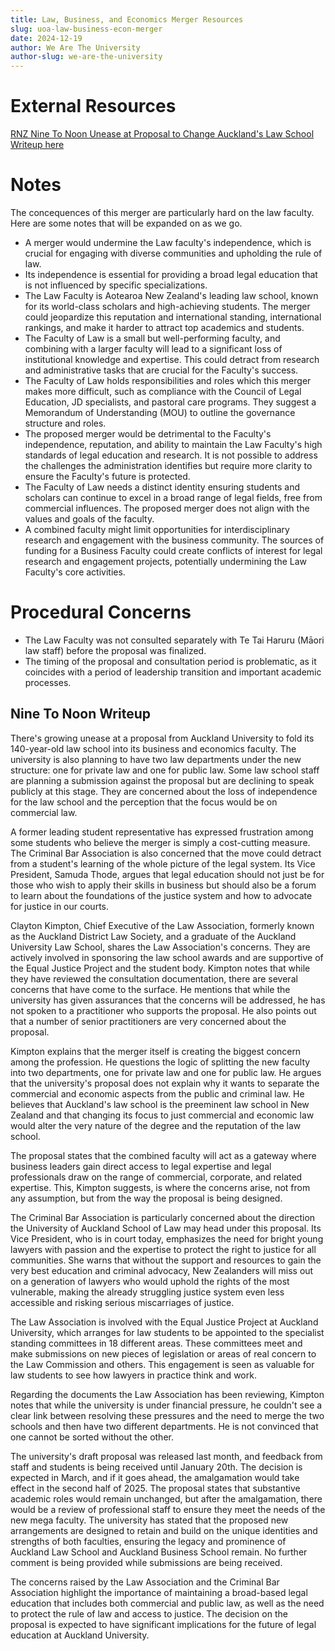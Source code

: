 ```yaml
---
title: Law, Business, and Economics Merger Resources
slug: uoa-law-business-econ-merger
date: 2024-12-19
author: We Are The University
author-slug: we-are-the-university
---
```


# External Resources
[RNZ Nine To Noon Unease at Proposal to Change Auckland's Law School](https://www.rnz.co.nz/national/programmes/ninetonoon/audio/2018967773/unease-at-proposal-to-change-auckland-s-law-school) [Writeup here](#nine-to-noon)

# Notes
The concequences of this merger are particularly hard on the law faculty. Here are some notes that will be expanded on as we go.

* A merger would undermine the Law faculty's independence, which is crucial for engaging with diverse communities and upholding the rule of law. 
* Its independence is essential for providing a broad legal education that is not influenced by specific specializations.
* The Law Faculty is Aotearoa New Zealand's leading law school, known for its world-class scholars and high-achieving students. The merger could jeopardize this reputation and international standing, international rankings, and make it harder to attract top academics and students.
* The Faculty of Law is a small but well-performing faculty, and combining with a larger faculty will lead to a significant loss of institutional knowledge and expertise. This could detract from research and administrative tasks that are crucial for the Faculty's success.
* The Faculty of Law holds responsibilities and roles which this merger makes more difficult, such as compliance with the Council of Legal Education, JD specialists, and pastoral care programs. They suggest a Memorandum of Understanding (MOU) to outline the governance structure and roles.
* The proposed merger would be detrimental to the Faculty's independence, reputation, and ability to maintain the Law Faculty's high standards of legal education and research. It is not possible to address the challenges the administration identifies but require more clarity to ensure the Faculty's future is protected.
* The Faculty of Law needs a distinct identity ensuring students and scholars can continue to excel in a broad range of legal fields, free from commercial influences. The proposed merger does not align with the values and goals of the faculty.
* A combined faculty might limit opportunities for interdisciplinary research and engagement with the business community. The sources of funding for a Business Faculty could create conflicts of interest for legal research and engagement projects, potentially undermining the Law Faculty's core activities.

# Procedural Concerns
* The Law Faculty was not consulted separately with Te Tai Haruru (Māori law staff) before the proposal was finalized.
* The timing of the proposal and consultation period is problematic, as it coincides with a period of leadership transition and important academic processes.







<h2 id="nine-to-noon">Nine To Noon Writeup</h2>

There's growing unease at a proposal from Auckland University to fold its 140-year-old law school into its business and economics faculty. The university is also planning to have two law departments under the new structure: one for private law and one for public law. Some law school staff are planning a submission against the proposal but are declining to speak publicly at this stage. They are concerned about the loss of independence for the law school and the perception that the focus would be on commercial law.

A former leading student representative has expressed frustration among some students who believe the merger is simply a cost-cutting measure. The Criminal Bar Association is also concerned that the move could detract from a student's learning of the whole picture of the legal system. Its Vice President, Samuda Thode, argues that legal education should not just be for those who wish to apply their skills in business but should also be a forum to learn about the foundations of the justice system and how to advocate for justice in our courts.

Clayton Kimpton, Chief Executive of the Law Association, formerly known as the Auckland District Law Society, and a graduate of the Auckland University Law School, shares the Law Association's concerns. They are actively involved in sponsoring the law school awards and are supportive of the Equal Justice Project and the student body. Kimpton notes that while they have reviewed the consultation documentation, there are several concerns that have come to the surface. He mentions that while the university has given assurances that the concerns will be addressed, he has not spoken to a practitioner who supports the proposal. He also points out that a number of senior practitioners are very concerned about the proposal.

Kimpton explains that the merger itself is creating the biggest concern among the profession. He questions the logic of splitting the new faculty into two departments, one for private law and one for public law. He argues that the university's proposal does not explain why it wants to separate the commercial and economic aspects from the public and criminal law. He believes that Auckland's law school is the preeminent law school in New Zealand and that changing its focus to just commercial and economic law would alter the very nature of the degree and the reputation of the law school.

The proposal states that the combined faculty will act as a gateway where business leaders gain direct access to legal expertise and legal professionals draw on the range of commercial, corporate, and related expertise. This, Kimpton suggests, is where the concerns arise, not from any assumption, but from the way the proposal is being designed.

The Criminal Bar Association is particularly concerned about the direction the University of Auckland School of Law may head under this proposal. Its Vice President, who is in court today, emphasizes the need for bright young lawyers with passion and the expertise to protect the right to justice for all communities. She warns that without the support and resources to gain the very best education and criminal advocacy, New Zealanders will miss out on a generation of lawyers who would uphold the rights of the most vulnerable, making the already struggling justice system even less accessible and risking serious miscarriages of justice.

The Law Association is involved with the Equal Justice Project at Auckland University, which arranges for law students to be appointed to the specialist standing committees in 18 different areas. These committees meet and make submissions on new pieces of legislation or areas of real concern to the Law Commission and others. This engagement is seen as valuable for law students to see how lawyers in practice think and work.

Regarding the documents the Law Association has been reviewing, Kimpton notes that while the university is under financial pressure, he couldn't see a clear link between resolving these pressures and the need to merge the two schools and then have two different departments. He is not convinced that one cannot be sorted without the other.

The university's draft proposal was released last month, and feedback from staff and students is being received until January 20th. The decision is expected in March, and if it goes ahead, the amalgamation would take effect in the second half of 2025. The proposal states that substantive academic roles would remain unchanged, but after the amalgamation, there would be a review of professional staff to ensure they meet the needs of the new mega faculty. The university has stated that the proposed new arrangements are designed to retain and build on the unique identities and strengths of both faculties, ensuring the legacy and prominence of Auckland Law School and Auckland Business School remain. No further comment is being provided while submissions are being received. 

The concerns raised by the Law Association and the Criminal Bar Association highlight the importance of maintaining a broad-based legal education that includes both commercial and public law, as well as the need to protect the rule of law and access to justice. The decision on the proposal is expected to have significant implications for the future of legal education at Auckland University. 